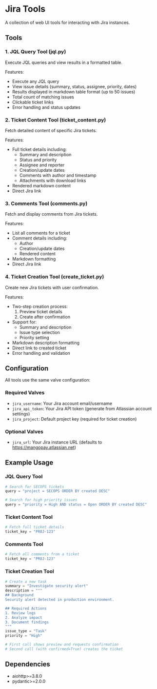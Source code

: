 # Jira Tools

A collection of web UI tools for interacting with Jira instances.

## Tools

### 1. JQL Query Tool (jql.py)

Execute JQL queries and view results in a formatted table.

Features:
- Execute any JQL query
- View issue details (summary, status, assignee, priority, dates)
- Results displayed in markdown table format (up to 50 issues)
- Total count of matching issues
- Clickable ticket links
- Error handling and status updates

### 2. Ticket Content Tool (ticket_content.py)

Fetch detailed content of specific Jira tickets.

Features:
- Full ticket details including:
  - Summary and description
  - Status and priority
  - Assignee and reporter
  - Creation/update dates
  - Comments with author and timestamp
  - Attachments with download links
- Rendered markdown content
- Direct Jira link

### 3. Comments Tool (comments.py)

Fetch and display comments from Jira tickets.

Features:
- List all comments for a ticket
- Comment details including:
  - Author
  - Creation/update dates
  - Rendered content
- Markdown formatting
- Direct Jira link

### 4. Ticket Creation Tool (create_ticket.py)

Create new Jira tickets with user confirmation.

Features:
- Two-step creation process:
  1. Preview ticket details
  2. Create after confirmation
- Support for:
  - Summary and description
  - Issue type selection
  - Priority setting
- Markdown description formatting
- Direct link to created ticket
- Error handling and validation

## Configuration

All tools use the same valve configuration:

### Required Valves

- `jira_username`: Your Jira account email/username
- `jira_api_token`: Your Jira API token (generate from Atlassian account settings)
- `jira_project`: Default project key (required for ticket creation)

### Optional Valves

- `jira_url`: Your Jira instance URL (defaults to https://mangopay.atlassian.net)

## Example Usage

### JQL Query Tool
```python
# Search for SECOPS tickets
query = "project = SECOPS ORDER BY created DESC"

# Search for high priority issues
query = "priority = High AND status = Open ORDER BY created DESC"
```

### Ticket Content Tool
```python
# Fetch full ticket details
ticket_key = "PROJ-123"
```

### Comments Tool
```python
# Fetch all comments from a ticket
ticket_key = "PROJ-123"
```

### Ticket Creation Tool
```python
# Create a new task
summary = "Investigate security alert"
description = """
## Background
Security alert detected in production environment.

## Required Actions
1. Review logs
2. Analyze impact
3. Document findings
"""
issue_type = "Task"
priority = "High"

# First call shows preview and requests confirmation
# Second call (with confirmed=True) creates the ticket
```

## Dependencies

- aiohttp>=3.8.0
- pydantic>=2.0.0